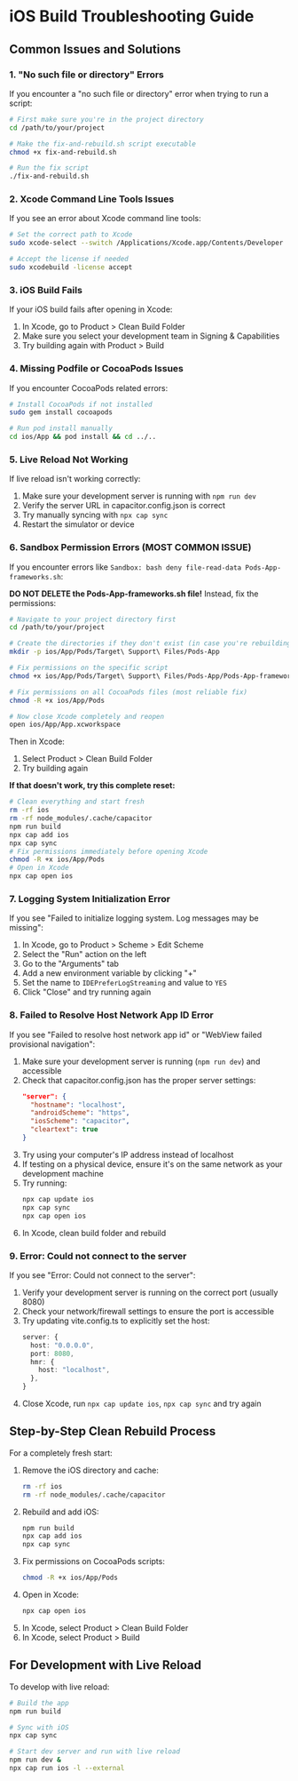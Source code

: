 
# iOS Build Troubleshooting Guide

## Common Issues and Solutions

### 1. "No such file or directory" Errors

If you encounter a "no such file or directory" error when trying to run a script:

```bash
# First make sure you're in the project directory
cd /path/to/your/project

# Make the fix-and-rebuild.sh script executable
chmod +x fix-and-rebuild.sh

# Run the fix script
./fix-and-rebuild.sh
```

### 2. Xcode Command Line Tools Issues

If you see an error about Xcode command line tools:

```bash
# Set the correct path to Xcode
sudo xcode-select --switch /Applications/Xcode.app/Contents/Developer

# Accept the license if needed
sudo xcodebuild -license accept
```

### 3. iOS Build Fails

If your iOS build fails after opening in Xcode:

1. In Xcode, go to Product > Clean Build Folder
2. Make sure you select your development team in Signing & Capabilities
3. Try building again with Product > Build

### 4. Missing Podfile or CocoaPods Issues

If you encounter CocoaPods related errors:

```bash
# Install CocoaPods if not installed
sudo gem install cocoapods

# Run pod install manually
cd ios/App && pod install && cd ../..
```

### 5. Live Reload Not Working

If live reload isn't working correctly:

1. Make sure your development server is running with `npm run dev`
2. Verify the server URL in capacitor.config.json is correct
3. Try manually syncing with `npx cap sync`
4. Restart the simulator or device

### 6. Sandbox Permission Errors (MOST COMMON ISSUE)

If you encounter errors like `Sandbox: bash deny file-read-data Pods-App-frameworks.sh`:

**DO NOT DELETE the Pods-App-frameworks.sh file!** Instead, fix the permissions:

```bash
# Navigate to your project directory first
cd /path/to/your/project

# Create the directories if they don't exist (in case you're rebuilding)
mkdir -p ios/App/Pods/Target\ Support\ Files/Pods-App

# Fix permissions on the specific script
chmod +x ios/App/Pods/Target\ Support\ Files/Pods-App/Pods-App-frameworks.sh

# Fix permissions on all CocoaPods files (most reliable fix)
chmod -R +x ios/App/Pods

# Now close Xcode completely and reopen
open ios/App/App.xcworkspace
```

Then in Xcode:
1. Select Product > Clean Build Folder
2. Try building again

**If that doesn't work, try this complete reset:**
```bash
# Clean everything and start fresh
rm -rf ios
rm -rf node_modules/.cache/capacitor
npm run build
npx cap add ios
npx cap sync
# Fix permissions immediately before opening Xcode
chmod -R +x ios/App/Pods
# Open in Xcode
npx cap open ios
```

### 7. Logging System Initialization Error

If you see "Failed to initialize logging system. Log messages may be missing":

1. In Xcode, go to Product > Scheme > Edit Scheme
2. Select the "Run" action on the left
3. Go to the "Arguments" tab
4. Add a new environment variable by clicking "+"
5. Set the name to `IDEPreferLogStreaming` and value to `YES`
6. Click "Close" and try running again

### 8. Failed to Resolve Host Network App ID Error

If you see "Failed to resolve host network app id" or "WebView failed provisional navigation":

1. Make sure your development server is running (`npm run dev`) and accessible
2. Check that capacitor.config.json has the proper server settings:
   ```json
   "server": {
     "hostname": "localhost",
     "androidScheme": "https",
     "iosScheme": "capacitor",
     "cleartext": true
   }
   ```
3. Try using your computer's IP address instead of localhost
4. If testing on a physical device, ensure it's on the same network as your development machine
5. Try running:
   ```bash
   npx cap update ios
   npx cap sync
   npx cap open ios
   ```
6. In Xcode, clean build folder and rebuild

### 9. Error: Could not connect to the server

If you see "Error: Could not connect to the server":

1. Verify your development server is running on the correct port (usually 8080)
2. Check your network/firewall settings to ensure the port is accessible
3. Try updating vite.config.ts to explicitly set the host:
   ```typescript
   server: {
     host: "0.0.0.0",
     port: 8080,
     hmr: {
       host: "localhost",
     },
   }
   ```
4. Close Xcode, run `npx cap update ios`, `npx cap sync` and try again

## Step-by-Step Clean Rebuild Process

For a completely fresh start:

1. Remove the iOS directory and cache:
   ```bash
   rm -rf ios
   rm -rf node_modules/.cache/capacitor
   ```
2. Rebuild and add iOS:
   ```bash
   npm run build
   npx cap add ios
   npx cap sync
   ```
3. Fix permissions on CocoaPods scripts:
   ```bash
   chmod -R +x ios/App/Pods
   ```
4. Open in Xcode:
   ```bash
   npx cap open ios
   ```
5. In Xcode, select Product > Clean Build Folder
6. In Xcode, select Product > Build

## For Development with Live Reload

To develop with live reload:

```bash
# Build the app
npm run build

# Sync with iOS
npx cap sync

# Start dev server and run with live reload
npm run dev &
npx cap run ios -l --external
```
